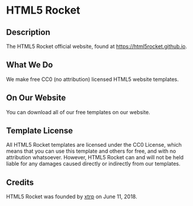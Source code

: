 # HTML5 Rocket
## Description
The HTML5 Rocket official website, found at https://html5rocket.github.io.

## What We Do
We make free CC0 (no attribution) licensed HTML5 website templates.

## On Our Website
You can download all of our free templates on our website.

## Template License
All HTML5 Rocket templates are licensed under the CC0 License, which means that you can use this template and others for free, and with no attribution whatsoever. However, HTML5 Rocket can and will not be held liable for any damages caused directly or indirectly from our templates.

## Credits
HTML5 Rocket was founded by [xtrp](https://github.com/xtrp) on June 11, 2018.